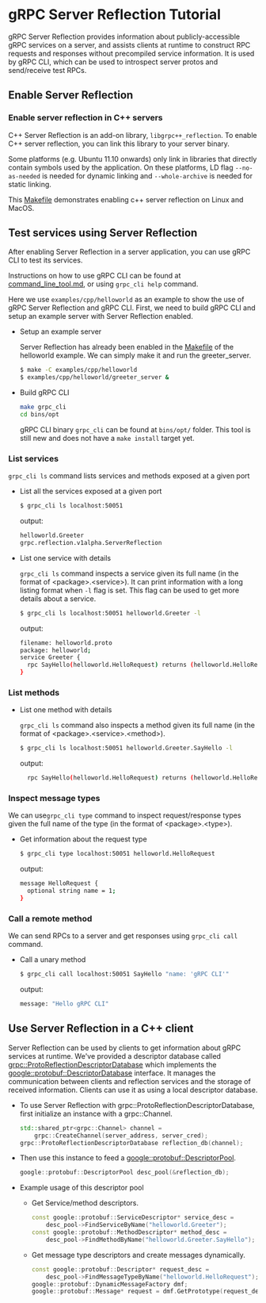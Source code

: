 # gRPC Server Reflection Tutorial

gRPC Server Reflection provides information about publicly-accessible gRPC
services on a server, and assists clients at runtime to construct RPC
requests and responses without precompiled service information. It is used by
gRPC CLI, which can be used to introspect server protos and send/receive test
RPCs.

## Enable Server Reflection

### Enable server reflection in C++ servers

C++ Server Reflection is an add-on library, `libgrpc++_reflection`. To enable C++
server reflection, you can link this library to your server binary.

Some platforms (e.g. Ubuntu 11.10 onwards) only link in libraries that directly
contain symbols used by the application. On these platforms, LD flag
`--no-as-needed` is needed for dynamic linking and `--whole-archive` is
needed for static linking.

This [Makefile](../examples/cpp/helloworld/Makefile#L37#L45) demonstrates
enabling c++ server reflection on Linux and MacOS.

## Test services using Server Reflection

After enabling Server Reflection in a server application, you can use gRPC CLI
to test its services.

Instructions on how to use gRPC CLI can be found at
[command_line_tool.md](command_line_tool.md), or using `grpc_cli help` command.

Here we use `examples/cpp/helloworld` as an example to show the use of gRPC
Server Reflection and gRPC CLI. First, we need to build gRPC CLI and setup an
example server with Server Reflection enabled.

- Setup an example server

  Server Reflection has already been enabled in the
  [Makefile](../examples/cpp/helloworld/Makefile) of the helloworld example. We
  can simply make it and run the greeter_server.

  ```sh
  $ make -C examples/cpp/helloworld
  $ examples/cpp/helloworld/greeter_server &
  ```

- Build gRPC CLI

  ```sh
  make grpc_cli
  cd bins/opt
  ```

  gRPC CLI binary `grpc_cli` can be found at `bins/opt/` folder. This tool is
  still new and does not have a `make install` target yet.

### List services

`grpc_cli ls` command lists services and methods exposed at a given port

- List all the services exposed at a given port

  ```sh
  $ grpc_cli ls localhost:50051
  ```

  output:
  ```sh
  helloworld.Greeter
  grpc.reflection.v1alpha.ServerReflection
  ```

- List one service with details

  `grpc_cli ls` command inspects a service given its full name (in the format of
  \<package\>.\<service\>). It can print information with a long listing format
  when `-l` flag is set. This flag can be used to get more details about a
  service.

  ```sh
  $ grpc_cli ls localhost:50051 helloworld.Greeter -l
  ```

  output:
  ```sh
  filename: helloworld.proto
  package: helloworld;
  service Greeter {
    rpc SayHello(helloworld.HelloRequest) returns (helloworld.HelloReply) {}
  }

  ```

### List methods

- List one method with details

  `grpc_cli ls` command also inspects a method given its full name (in the
  format of \<package\>.\<service\>.\<method\>).

  ```sh
  $ grpc_cli ls localhost:50051 helloworld.Greeter.SayHello -l
  ```

  output:
  ```sh
    rpc SayHello(helloworld.HelloRequest) returns (helloworld.HelloReply) {}
  ```

### Inspect message types

We can use`grpc_cli type` command to inspect request/response types given the
full name of the type (in the format of \<package\>.\<type\>).

- Get information about the request type

  ```sh
  $ grpc_cli type localhost:50051 helloworld.HelloRequest
  ```

  output:
  ```sh
  message HelloRequest {
    optional string name = 1;
  }
  ```

### Call a remote method

We can send RPCs to a server and get responses using `grpc_cli call` command.

- Call a unary method

  ```sh
  $ grpc_cli call localhost:50051 SayHello "name: 'gRPC CLI'"
  ```

  output:
  ```sh
  message: "Hello gRPC CLI"
  ```

## Use Server Reflection in a C++ client

Server Reflection can be used by clients to get information about gRPC services
at runtime. We've provided a descriptor database called
[grpc::ProtoReflectionDescriptorDatabase](../test/cpp/util/proto_reflection_descriptor_database.h)
which implements the
[google::protobuf::DescriptorDatabase](https://developers.google.com/protocol-buffers/docs/reference/cpp/google.protobuf.descriptor_database#DescriptorDatabase)
interface. It manages the communication between clients and reflection services
and the storage of received information. Clients can use it as using a local
descriptor database.

- To use Server Reflection with grpc::ProtoReflectionDescriptorDatabase, first
  initialize an instance with a grpc::Channel.

  ```c++
  std::shared_ptr<grpc::Channel> channel =
      grpc::CreateChannel(server_address, server_cred);
  grpc::ProtoReflectionDescriptorDatabase reflection_db(channel);
  ```

- Then use this instance to feed a
  [google::protobuf::DescriptorPool](https://developers.google.com/protocol-buffers/docs/reference/cpp/google.protobuf.descriptor#DescriptorPool).

  ```c++
  google::protobuf::DescriptorPool desc_pool(&reflection_db);
  ```

- Example usage of this descriptor pool

  * Get Service/method descriptors.

    ```c++
    const google::protobuf::ServiceDescriptor* service_desc =
        desc_pool->FindServiceByName("helloworld.Greeter");
    const google::protobuf::MethodDescriptor* method_desc =
        desc_pool->FindMethodByName("helloworld.Greeter.SayHello");
    ```

  * Get message type descriptors and create messages dynamically.

    ```c++
    const google::protobuf::Descriptor* request_desc =
        desc_pool->FindMessageTypeByName("helloworld.HelloRequest");
    google::protobuf::DynamicMessageFactory dmf;
    google::protobuf::Message* request = dmf.GetPrototype(request_desc)->New();
    ```

